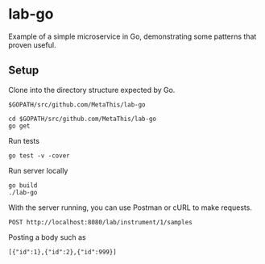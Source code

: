 # lab-go

Example of a simple microservice in Go, demonstrating some patterns that proven useful.

## Setup

Clone into the directory structure expected by Go.

`$GOPATH/src/github.com/MetaThis/lab-go`

```
cd $GOPATH/src/github.com/MetaThis/lab-go
go get
```
Run tests
```
go test -v -cover
```
Run server locally
```
go build
./lab-go
```
With the server running, you can use Postman or cURL to make requests.
```
POST http://localhost:8080/lab/instrument/1/samples
```
Posting a body such as 
```
[{"id":1},{"id":2},{"id":999}]
``` 

